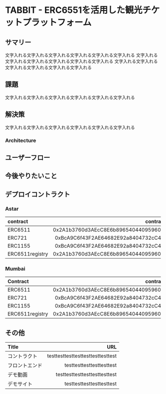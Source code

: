 # TABBIT - ERC6551を活用した観光チケットプラットフォーム

## サマリー

文字入れる文字入れる文字入れる文字入れる文字入れる文字入れる
文字入れる文字入れる文字入れる文字入れる文字入れる文字入れる
文字入れる文字入れる文字入れる文字入れる文字入れる文字入れる


## 課題

文字入れる文字入れる文字入れる文字入れる文字入れる文字入れる


## 解決策

文字入れる文字入れる文字入れる文字入れる文字入れる文字入れる

### Architecture



## ユーザーフロー


## 今後やりたいこと 



## デプロイコントラクト

### Astar

| contract |                           contract address |
| :------- | -----------------------------------------: |
| ERC6511   | 0x2A1b3760d3AEcC8E6b8965404409596084664441 |
| ERC721   | 0xBcA9C6f43F2AE64682E92a8404732cC4C26c52FB |
| ERC1155   | 0xBcA9C6f43F2AE64682E92a8404732cC4C26c52FB |
| ERC6511registry   | 0x2A1b3760d3AEcC8E6b8965404409596084664441 |

### Mumbai

| Contract |                           contract address |
| :------- | -----------------------------------------: |
| ERC6511   | 0x2A1b3760d3AEcC8E6b8965404409596084664441 |
| ERC721   | 0xBcA9C6f43F2AE64682E92a8404732cC4C26c52FB |
| ERC1155   | 0xBcA9C6f43F2AE64682E92a8404732cC4C26c52FB |
| ERC6511registry   | 0x2A1b3760d3AEcC8E6b8965404409596084664441 |




## その他

| Title |                           URL |
| :------- | -----------------------------------------: |
| コントラクト   | testtesttesttesttesttesttesttest |
| フロントエンド   | testtesttesttesttesttest |
| デモ動画   | testtesttesttesttesttesttest |
| デモサイト   | testtesttesttesttesttest |


